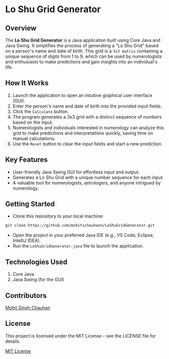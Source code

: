 # Lo Shu Grid Generator
 
## Overview

The **Lo Shu Grid Generator** is a Java application built using Core Java and Java Swing. It simplifies the process of generating a "Lo Shu Grid" based on a person's name and date of birth. This grid is a `3x3 matrix` containing a unique sequence of digits from 1 to 9, which can be used by numerologists and enthusiasts to make predictions and gain insights into an individual's life.

## How It Works

1.	Launch the application to open an intuitive graphical user interface (GUI).
2.	Enter the person's name and date of birth into the provided input fields.
3.	Click the `Calculate` button.
4.	The program generates a 3x3 grid with a distinct sequence of numbers based on the input.
5.	Numerologists and individuals interested in numerology can analyze this grid to make predictions and interpretations quickly, saving time on manual calculations.
6.	Use the `Reset` button to clear the input fields and start a new prediction.

## Key Features

-  User-friendly Java Swing GUI for effortless input and output.
-  Generates a Lo Shu Grid with a unique number sequence for each input.
-  A valuable tool for numerologists, astrologers, and anyone intrigued by numerology.

## Getting Started

-	Clone this repository to your local machine:
```markdown
git clone https://github.com/mohitschauhann/LoShuGridGenerator.git
```  
-	Open the project in your preferred Java IDE (e.g., VS Code, Eclipse, IntelliJ IDEA).
-	Run the `LoShuGridGenerator.java` file to launch the application.

## Technologies Used

1.  Core Java
2.  Java Swing (for the GUI)

## Contributors

[Mohit Singh Chauhan](https://www.linkedin.com/in/mohitschauhann/)

## License

This project is licensed under the MIT License - see the LICENSE file for details.

[MIT License](LICENSE)
